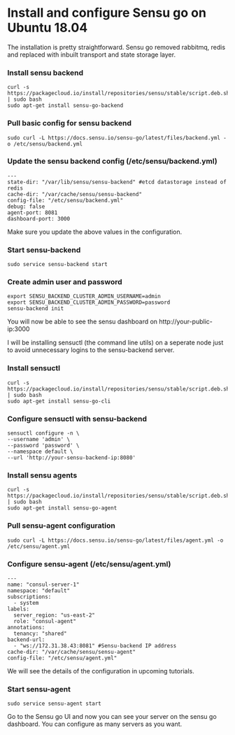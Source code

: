 # Install and configure Sensu go on Ubuntu 18.04

The installation is pretty straightforward. Sensu go removed rabbitmq, redis and replaced with inbuilt transport and state storage layer.

### Install sensu backend
```
curl -s https://packagecloud.io/install/repositories/sensu/stable/script.deb.sh | sudo bash
sudo apt-get install sensu-go-backend
```
### Pull basic config for sensu backend
```
sudo curl -L https://docs.sensu.io/sensu-go/latest/files/backend.yml -o /etc/sensu/backend.yml
```
### Update the sensu backend config (/etc/sensu/backend.yml)
```
---
state-dir: "/var/lib/sensu/sensu-backend" #etcd datastorage instead of redis
cache-dir: "/var/cache/sensu/sensu-backend"
config-file: "/etc/sensu/backend.yml"
debug: false
agent-port: 8081
dashboard-port: 3000
```
Make sure you update the above values in the configuration.

### Start sensu-backend
```
sudo service sensu-backend start
```
### Create admin user and password
```
export SENSU_BACKEND_CLUSTER_ADMIN_USERNAME=admin
export SENSU_BACKEND_CLUSTER_ADMIN_PASSWORD=password
sensu-backend init
```
You will now be able to see the sensu dashboard on http://your-public-ip:3000


I will be installing sensuctl (the command line utils) on a seperate node just to avoid unnecessary logins to the sensu-backend server.

### Install sensuctl
```
curl -s https://packagecloud.io/install/repositories/sensu/stable/script.deb.sh | sudo bash
sudo apt-get install sensu-go-cli
```
### Configure sensuctl with sensu-backend
```
sensuctl configure -n \
--username 'admin' \
--password 'password' \
--namespace default \
--url 'http://your-sensu-backend-ip:8080'
```

### Install sensu agents
```
curl -s https://packagecloud.io/install/repositories/sensu/stable/script.deb.sh | sudo bash
sudo apt-get install sensu-go-agent
```
### Pull sensu-agent configuration
```
sudo curl -L https://docs.sensu.io/sensu-go/latest/files/agent.yml -o /etc/sensu/agent.yml
```
### Configure sensu-agent (/etc/sensu/agent.yml)
```
---
name: "consul-server-1"
namespace: "default"
subscriptions:
  - system
labels:
  server_region: "us-east-2"
  role: "consul-agent"
annotations:
  tenancy: "shared"
backend-url:
  - "ws://172.31.38.43:8081" #Sensu-backend IP address
cache-dir: "/var/cache/sensu/sensu-agent"
config-file: "/etc/sensu/agent.yml"
```
We will see the details of the configuration in upcoming tutorials.

### Start sensu-agent
```
sudo service sensu-agent start
```

Go to the Sensu go UI and now you can see your server on the sensu go dashboard. You can configure as many servers as you want.
